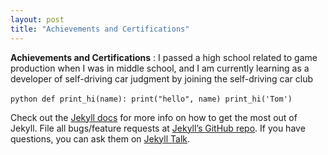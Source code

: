 ```yaml
---
layout: post
title: "Achievements and Certifications"
---
```

**Achievements and Certifications** : I passed a high school related to game production when I was in middle school, and I am currently learning as a developer of self-driving car judgment by joining the self-driving car club

​```python
def print_hi(name):
  print("hello", name)
print_hi('Tom')
​```

Check out the [Jekyll docs][jekyll-docs] for more info on how to get the most out of Jekyll. File all bugs/feature requests at [Jekyll’s GitHub repo][jekyll-gh]. If you have questions, you can ask them on [Jekyll Talk][jekyll-talk].

[jekyll-docs]: https://jekyllrb.com/docs/home
[jekyll-gh]:   https://github.com/jekyll/jekyll
[jekyll-talk]: https://talk.jekyllrb.com/
